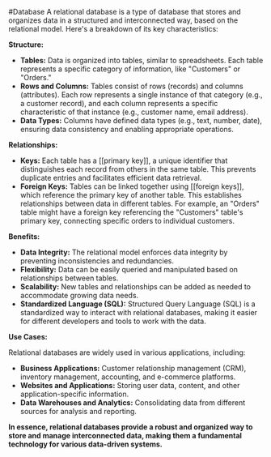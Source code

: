 #Database 
A relational database is a type of database that stores and organizes data in a structured and interconnected way, based on the relational model. Here's a breakdown of its key characteristics:

**Structure:**

- **Tables:** Data is organized into tables, similar to spreadsheets. Each table represents a specific category of information, like "Customers" or "Orders."
- **Rows and Columns:** Tables consist of rows (records) and columns (attributes). Each row represents a single instance of that category (e.g., a customer record), and each column represents a specific characteristic of that instance (e.g., customer name, email address).
- **Data Types:** Columns have defined data types (e.g., text, number, date), ensuring data consistency and enabling appropriate operations.

**Relationships:**

- **Keys:** Each table has a [[primary key]], a unique identifier that distinguishes each record from others in the same table. This prevents duplicate entries and facilitates efficient data retrieval.
- **Foreign Keys:** Tables can be linked together using [[foreign keys]], which reference the primary key of another table. This establishes relationships between data in different tables. For example, an "Orders" table might have a foreign key referencing the "Customers" table's primary key, connecting specific orders to individual customers.

**Benefits:**

- **Data Integrity:** The relational model enforces data integrity by preventing inconsistencies and redundancies.
- **Flexibility:** Data can be easily queried and manipulated based on relationships between tables.
- **Scalability:** New tables and relationships can be added as needed to accommodate growing data needs.
- **Standardized Language (SQL):** Structured Query Language (SQL) is a standardized way to interact with relational databases, making it easier for different developers and tools to work with the data.

**Use Cases:**

Relational databases are widely used in various applications, including:

- **Business Applications:** Customer relationship management (CRM), inventory management, accounting, and e-commerce platforms.
- **Websites and Applications:** Storing user data, content, and other application-specific information.
- **Data Warehouses and Analytics:** Consolidating data from different sources for analysis and reporting.

**In essence, relational databases provide a robust and organized way to store and manage interconnected data, making them a fundamental technology for various data-driven systems.**